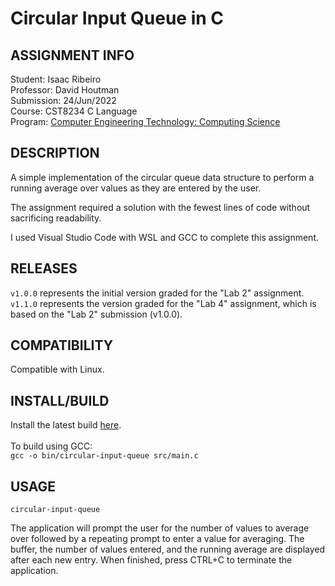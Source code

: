 # Circular Input Queue in C

## ASSIGNMENT INFO 

Student: Isaac Ribeiro\
Professor: David Houtman\
Submission: 24/Jun/2022\
Course: CST8234 C Language\
Program: [Computer Engineering Technology: Computing Science](https://www.algonquincollege.com/coop/coop-entry/computer-engineering-technology-computing-science/)

## DESCRIPTION

A simple implementation of the circular queue data structure to perform a running average over values as they are entered by the user.

The assignment required a solution with the fewest lines of code without sacrificing readability. 

I used Visual Studio Code with WSL and GCC to complete this assignment.

## RELEASES

`v1.0.0` represents the initial version graded for the "Lab 2" assignment.\
`v1.1.0` represents the version graded for the "Lab 4" assignment, which is based on the "Lab 2" submission (v1.0.0).

## COMPATIBILITY

Compatible with Linux.

## INSTALL/BUILD 

Install the latest build [here](https://github.com/i-ribeiro/circular-input-queue/releases/latest).\
\
To build using GCC:\
`gcc -o bin/circular-input-queue src/main.c`

## USAGE

`circular-input-queue`

The application will prompt the user for the number of values to average over followed by a repeating prompt to enter a value for averaging. The buffer, the number of values entered, and the running average are displayed after each new entry. When finished, press CTRL+C to terminate the application.

